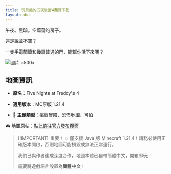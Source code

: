 ```yaml
---
title: 玩具熊的五夜後宮4翻譯下載
layout: doc
---
```


午夜。黑暗。空蕩蕩的房子。

還是說並不空？

一隻手電筒筒和幾扇普通的門，能幫你活下來嗎？

![圖片 =500x](/imgs/maps/fnaf-4-miramappa.webp)

## 地圖資訊

- **原名**：Five Nights at Freddy's 4
- **適用版本**：MC原版 1.21.4

- 🧠 **主題類型**：挑戰冒險、恐怖地圖、可怕

🎮 地圖原帖：[點此前往官方發布頁面](https://www.planetminecraft.com/project/fnaf-4-miramappa/)

> [!IMPORTANT] 重要！
> 💥 僅支援 Java 版 Minecraft 1.21.4！請務必使用正確版本開啟，否則地圖可能損毀或無法正常運行。
>
> 我們已與作者達成深度合作，地圖本體已自帶簡體中文，開箱即玩！
>
> 需要將遊戲語言設置為**簡體中文**！

<DownloadLinks :methods="[
  { id: 'mediafire', text: '下載地圖', icon: '/imgs/svg/mediafire.svg', link: '/tw/doing' },
  { id: 'bilibili', text: '預告片', icon: '/imgs/svg/bilibili.svg', link: 'https://www.bilibili.com/video/BV17qGVzUEUg' },
  { id: 'planetminecraft', text: '地圖原帖', icon: '/imgs/svg/planetminecraft.svg', link: 'https://www.planetminecraft.com/project/fnaf-4-miramappa/' }
]" />

<DocSupport />

